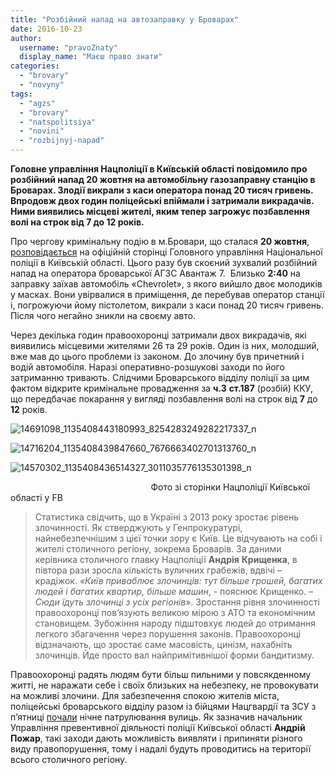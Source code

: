 ```yaml
---
title: "Розбійний напад на автозаправку у Броварах"
date: 2016-10-23
author: 
  username: "pravoZnaty"
  display_name: "Маєш право знати"
categories: 
  - "brovary"
  - "novyny"
tags: 
  - "agzs"
  - "brovary"
  - "natspolitsiya"
  - "novini"
  - "rozbijnyj-napad"
---
```


**Головне управління Нацполіції в Київській області повідомило про розбійний напад 20 жовтня на автомобільну газозаправну станцію в Броварах. Злодії викрали з каси оператора понад 20 тисяч гривень. Впродовж двох годин поліцейські впіймали і затримали викрадачів. Ними виявились місцеві жителі, яким тепер загрожує позбавлення волі на строк від 7 до 12 років.**

Про чергову кримінальну подію в м.Бровари, що сталася **20 жовтня**, [розповідається](https://kv.npu.gov.ua/uk/publish/article/220497) на офіційній сторінці Головного управління Національної поліції в Київській області. Цього разу був скоєний зухвалий розбійний напад на оператора броварської АГЗС Авантаж 7.  Близько **2:40** на заправку заїхав автомобіль «Chevrolet», з якого вийшло двоє молодиків у масках. Вони увірвалися в приміщення, де перебував оператор станції і, погрожуючи йому пістолетом, викрали з каси понад 20 тисяч гривень. Після чого негайно зникли на своєму авто.

Через декілька годин правоохоронці затримали двох викрадачів, які виявились місцевими жителями 26 та 29 років. Один із них, молодший, вже мав до цього проблеми із законом. До злочину був причетний і  водій автомобіля. Наразі оперативно-розшукові заходи по його затриманню тривають. Слідчими Броварського відділу поліції за цим фактом відкрите кримінальне провадження за **ч.3** **ст.187** (розбій) ККУ, що передбачає покарання у вигляді позбавлення волі на строк від **7** до **12** років.

![14691098_1135408443180993_8254283249282217337_n](https://mpz.brovary.org/wp-content/uploads/2016/10/14691098_1135408443180993_8254283249282217337_n.jpg)

![14716204_1135408439847660_7676663402701313760_n](https://mpz.brovary.org/wp-content/uploads/2016/10/14716204_1135408439847660_7676663402701313760_n.jpg)

![14570302_1135408436514327_3011035776135301398_n](https://mpz.brovary.org/wp-content/uploads/2016/10/14570302_1135408436514327_3011035776135301398_n.jpg)

                                                         Фото зі сторінки Нацполіції Київської області у FB

> Статистика свідчить, що в Україні з 2013 року зростає рівень злочинності. Як стверджують у Генпрокуратурі, найнебезпечнішим з цієї точки зору є Київ. Це відчувають на собі і жителі столичного регіону, зокрема Броварів. За даними керівника столичного главку Нацполіції **Андрія** **Крищенка**, в півтора рази зросла кількість вуличних грабежів, вдвічі – крадіжок. _«Київ приваблює_ _злочинців: тут більше грошей, багатих людей і багатих квартир, більше машин_, - пояснює Крищенко. – _Сюди їдуть злочинці з усіх регіонів_». Зростання рівня злочинності правоохоронці пов’язують великою мірою з АТО та економічним становищем. Зубожіння народу підштовхує людей до отримання легкого збагачення через порушення законів. Правоохоронці відзначають, що зростає саме масовість, цинізм, нахабніть злочинців. Йде просто вал найпримітивнішої форми бандитизму.

Правоохоронці радять людям бути більш пильними у повсякденному житті, не наражати себе і своїх близьких на небезпеку, не провокувати на можливі злочини. Для забезпечення спокою жителів міста, поліцейські броварського відділу разом із бійцями Нацгвардії та ЗСУ з п’ятниці [почали](https://mpz.brovary.org/shhonochi-u-vyhidni-spilni-patruli-politsiyi-ta-natsgvardiyi-ohoronyatymut-brovary-foto/) нічне патрулювання вулиць. Як зазначив начальник Управління превентивної діяльності поліції Київської області **Андрій Пожар**, такі заходи дають можливість виявляти і припиняти різного виду правопорушення, тому і надалі будуть проводитись на території всього столичного регіону.
